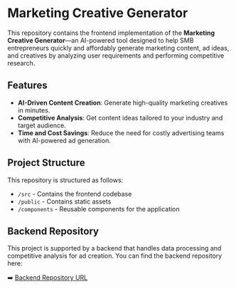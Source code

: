 # Marketing Creative Generator

This repository contains the frontend implementation of the **Marketing Creative Generator**—an AI-powered tool designed to help SMB entrepreneurs quickly and affordably generate marketing content, ad ideas, and creatives by analyzing user requirements and performing competitive research.

## Features

- **AI-Driven Content Creation**: Generate high-quality marketing creatives in minutes.
- **Competitive Analysis**: Get content ideas tailored to your industry and target audience.
- **Time and Cost Savings**: Reduce the need for costly advertising teams with AI-powered ad generation.

## Project Structure

This repository is structured as follows:

- `/src` - Contains the frontend codebase
- `/public` - Contains static assets
- `/components` - Reusable components for the application

## Backend Repository

This project is supported by a backend that handles data processing and competitive analysis for ad creation. You can find the backend repository here:

➡️ [Backend Repository URL](https://github.com/Bharat-mtr/AvjoMarketingBackend)

